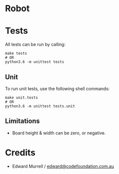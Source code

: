 # Robot

# Tests
All tests can be run by calling:
```
make tests
# OR
python3.6 -m unittest tests
```


## Unit
To run unit tests, use the following shell commands:
```
make unit.tests
# OR
python3.6 -m unittest tests.unit
```

## Limitations
- Board height & width can be zero, or negative.


# Credits
- Edward Murrell / edward@codefoundation.com.au
